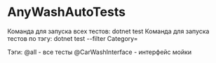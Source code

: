# AnyWashAutoTests


Команда для запуска всех тестов: dotnet test
Команда для запуска тестов по тэгу: dotnet test --filter Category=<tag>

Тэги:
@all - все тесты
@CarWashInterface - интерфейс мойки

